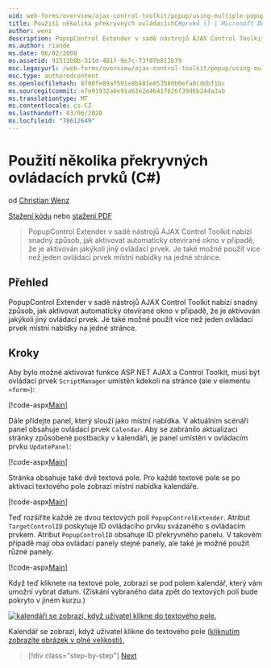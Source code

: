 ```yaml
---
uid: web-forms/overview/ajax-control-toolkit/popup/using-multiple-popup-controls-cs
title: Použití několika překryvných ovládacíchC#prvků () | Microsoft Docs
author: wenz
description: PopupControl Extender v sadě nástrojů AJAX Control Toolkit nabízí snadný způsob, jak aktivovat automaticky otevírané okno v případě, že je aktivován jakýkoli jiný ovládací prvek. Je také možné použít m...
ms.author: riande
ms.date: 06/02/2008
ms.assetid: 91511b0b-311d-481f-9e7c-73f07b813b79
msc.legacyurl: /web-forms/overview/ajax-control-toolkit/popup/using-multiple-popup-controls-cs
msc.type: authoredcontent
ms.openlocfilehash: 8700fe89af591e8b481e853580b0efa0cddbf1bc
ms.sourcegitcommit: e7e91932a6e91a63e2e46417626f39d6b244a3ab
ms.translationtype: MT
ms.contentlocale: cs-CZ
ms.lasthandoff: 03/06/2020
ms.locfileid: "78612649"
---
```

# <a name="using-multiple-popup-controls-c"></a>Použití několika překryvných ovládacích prvků (C#)

od [Christian Wenz](https://github.com/wenz)

[Stažení kódu](https://download.microsoft.com/download/9/3/f/93f8daea-bebd-4821-833b-95205389c7d0/PopupControl1.cs.zip) nebo [stažení PDF](https://download.microsoft.com/download/2/d/c/2dc10e34-6983-41d4-9c08-f78f5387d32b/popupcontrol1CS.pdf)

> PopupControl Extender v sadě nástrojů AJAX Control Toolkit nabízí snadný způsob, jak aktivovat automaticky otevírané okno v případě, že je aktivován jakýkoli jiný ovládací prvek. Je také možné použít více než jeden ovládací prvek místní nabídky na jedné stránce.

## <a name="overview"></a>Přehled

PopupControl Extender v sadě nástrojů AJAX Control Toolkit nabízí snadný způsob, jak aktivovat automaticky otevírané okno v případě, že je aktivován jakýkoli jiný ovládací prvek. Je také možné použít více než jeden ovládací prvek místní nabídky na jedné stránce.

## <a name="steps"></a>Kroky

Aby bylo možné aktivovat funkce ASP.NET AJAX a Control Toolkit, musí být ovládací prvek `ScriptManager` umístěn kdekoli na stránce (ale v elementu `<form>`):

[!code-aspx[Main](using-multiple-popup-controls-cs/samples/sample1.aspx)]

Dále přidejte panel, který slouží jako místní nabídka. V aktuálním scénáři panel obsahuje ovládací prvek `Calendar`. Aby se zabránilo aktualizaci stránky způsobené postbacky v kalendáři, je panel umístěn v ovládacím prvku `UpdatePanel`:

[!code-aspx[Main](using-multiple-popup-controls-cs/samples/sample2.aspx)]

Stránka obsahuje také dvě textová pole. Pro každé textové pole se po aktivaci textového pole zobrazí místní nabídka kalendáře.

[!code-aspx[Main](using-multiple-popup-controls-cs/samples/sample3.aspx)]

Teď rozšíříte každé ze dvou textových polí `PopupControlExtender`. Atribut `TargetControlID` poskytuje ID ovládacího prvku svázaného s ovládacím prvkem. Atribut `PopupControlID` obsahuje ID překryvného panelu. V takovém případě mají oba ovládací panely stejné panely, ale také je možné použít různé panely.

[!code-aspx[Main](using-multiple-popup-controls-cs/samples/sample4.aspx)]

Když teď kliknete na textové pole, zobrazí se pod polem kalendář, který vám umožní vybrat datum. (Získání vybraného data zpět do textových polí bude pokryto v jiném kurzu.)

[![kalendáři se zobrazí, když uživatel klikne do textového pole.](using-multiple-popup-controls-cs/_static/image2.png)](using-multiple-popup-controls-cs/_static/image1.png)

Kalendář se zobrazí, když uživatel klikne do textového pole ([kliknutím zobrazíte obrázek v plné velikosti).](using-multiple-popup-controls-cs/_static/image3.png)

> [!div class="step-by-step"]
> [Next](handling-postbacks-from-a-popup-control-with-an-updatepanel-cs.md)
